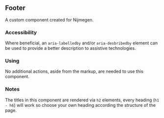 ## Footer

A custom component created for Nijmegen.

### Accessibility

Where beneficial, an `aria-labelledby` and/or `aria-desbribedby` element can be used to provide a better description to assistive technologies.

### Using

No additional actions, aside from the markup, are needed to use this component.

### Notes

The titles in this component are rendered via `h2` elements, every heading (`h1 - h6`) will work so choose your own heading according the structure of the page.

